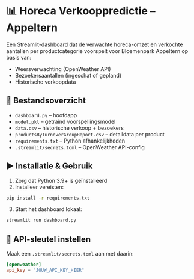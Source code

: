 
# 📊 Horeca Verkooppredictie – Appeltern

Een Streamlit-dashboard dat de verwachte horeca-omzet en verkochte aantallen per productcategorie voorspelt voor Bloemenpark Appeltern op basis van:
- Weersverwachting (OpenWeather API)
- Bezoekersaantallen (ingeschat of gepland)
- Historische verkoopdata

## 🧩 Bestandsoverzicht
- `dashboard.py` – hoofdapp
- `model.pkl` – getraind voorspellingsmodel
- `data.csv` – historische verkoop + bezoekers
- `productsByTurnoverGroupReport.csv` – detaildata per product
- `requirements.txt` – Python afhankelijkheden
- `.streamlit/secrets.toml` – OpenWeather API-config

## ▶️ Installatie & Gebruik
1. Zorg dat Python 3.9+ is geïnstalleerd
2. Installeer vereisten:
```bash
pip install -r requirements.txt
```

3. Start het dashboard lokaal:
```bash
streamlit run dashboard.py
```

## 🔐 API-sleutel instellen
Maak een `.streamlit/secrets.toml` aan met daarin:

```toml
[openweather]
api_key = "JOUW_API_KEY_HIER"
```
